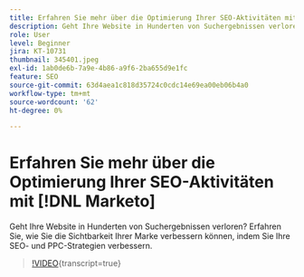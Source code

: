 ```yaml
---
title: Erfahren Sie mehr über die Optimierung Ihrer SEO-Aktivitäten mit [!DNL Marketo]
description: Geht Ihre Website in Hunderten von Suchergebnissen verloren? Erfahren Sie, wie Sie die Sichtbarkeit Ihrer Marke verbessern können, indem Sie Ihre SEO- und PPC-Strategien verbessern.
role: User
level: Beginner
jira: KT-10731
thumbnail: 345401.jpeg
exl-id: 1ab0de6b-7a9e-4b86-a9f6-2ba655d9e1fc
feature: SEO
source-git-commit: 63d4aea1c818d35724c0cdc14e69ea00eb06b4a0
workflow-type: tm+mt
source-wordcount: '62'
ht-degree: 0%

---
```


# Erfahren Sie mehr über die Optimierung Ihrer SEO-Aktivitäten mit [!DNL Marketo]

Geht Ihre Website in Hunderten von Suchergebnissen verloren? Erfahren Sie, wie Sie die Sichtbarkeit Ihrer Marke verbessern können, indem Sie Ihre SEO- und PPC-Strategien verbessern.

>[!VIDEO](https://video.tv.adobe.com/v/3418974/?quality=12&learn=on&captions=ger){transcript=true}
